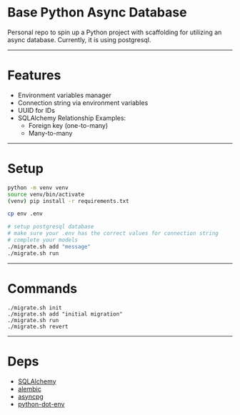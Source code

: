 # Base Python Async Database
Personal repo to spin up a Python project with scaffolding for utilizing an async database. Currently, it is using postgresql.

---

# Features

- Environment variables manager
- Connection string via environment variables
- UUID for IDs
- SQLAlchemy Relationship Examples:
  - Foreign key (one-to-many)
  - Many-to-many

---

# Setup
```bash
python -m venv venv
source venv/bin/activate
(venv) pip install -r requirements.txt

cp env .env

# setup postgresql database
# make sure your .env has the correct values for connection string
# complete your models
./migrate.sh add "message"
./migrate.sh run
```

---

# Commands

```
./migrate.sh init
./migrate.sh add "initial migration"
./migrate.sh run
./migrate.sh revert
```

---

# Deps

- [SQLAlchemy](https://docs.sqlalchemy.org/en/20/)
- [alembic](https://pypi.org/project/alembic/)
- [asyncpg](https://github.com/MagicStack/asyncpg)
- [python-dot-env](https://github.com/theskumar/python-dotenv)
